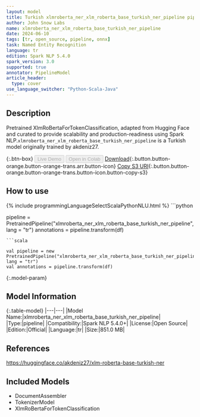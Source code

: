 ```yaml
---
layout: model
title: Turkish xlmroberta_ner_xlm_roberta_base_turkish_ner_pipeline pipeline XlmRoBertaForTokenClassification from akdeniz27
author: John Snow Labs
name: xlmroberta_ner_xlm_roberta_base_turkish_ner_pipeline
date: 2024-06-10
tags: [tr, open_source, pipeline, onnx]
task: Named Entity Recognition
language: tr
edition: Spark NLP 5.4.0
spark_version: 3.0
supported: true
annotator: PipelineModel
article_header:
  type: cover
use_language_switcher: "Python-Scala-Java"
---
```


## Description

Pretrained XlmRoBertaForTokenClassification, adapted from Hugging Face and curated to provide scalability and production-readiness using Spark NLP.`xlmroberta_ner_xlm_roberta_base_turkish_ner_pipeline` is a Turkish model originally trained by akdeniz27.

{:.btn-box}
<button class="button button-orange" disabled>Live Demo</button>
<button class="button button-orange" disabled>Open in Colab</button>
[Download](https://s3.amazonaws.com/auxdata.johnsnowlabs.com/public/models/xlmroberta_ner_xlm_roberta_base_turkish_ner_pipeline_tr_5.4.0_3.0_1718032312478.zip){:.button.button-orange.button-orange-trans.arr.button-icon}
[Copy S3 URI](s3://auxdata.johnsnowlabs.com/public/models/xlmroberta_ner_xlm_roberta_base_turkish_ner_pipeline_tr_5.4.0_3.0_1718032312478.zip){:.button.button-orange.button-orange-trans.button-icon.button-copy-s3}

## How to use



<div class="tabs-box" markdown="1">
{% include programmingLanguageSelectScalaPythonNLU.html %}
```python

pipeline = PretrainedPipeline("xlmroberta_ner_xlm_roberta_base_turkish_ner_pipeline", lang = "tr")
annotations =  pipeline.transform(df)   

```
```scala

val pipeline = new PretrainedPipeline("xlmroberta_ner_xlm_roberta_base_turkish_ner_pipeline", lang = "tr")
val annotations = pipeline.transform(df)

```
</div>

{:.model-param}
## Model Information

{:.table-model}
|---|---|
|Model Name:|xlmroberta_ner_xlm_roberta_base_turkish_ner_pipeline|
|Type:|pipeline|
|Compatibility:|Spark NLP 5.4.0+|
|License:|Open Source|
|Edition:|Official|
|Language:|tr|
|Size:|851.0 MB|

## References

https://huggingface.co/akdeniz27/xlm-roberta-base-turkish-ner

## Included Models

- DocumentAssembler
- TokenizerModel
- XlmRoBertaForTokenClassification